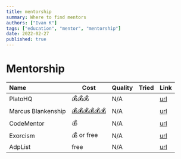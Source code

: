 ```yaml
---
title: mentorship
summary: Where to find mentors
authors: ["Ivan K"]
tags: ["education", "mentor", "mentorship"]
date: 2022-02-27
published: true
---
```


# Mentorship


| Name                | Cost                      | Quality  | Tried |  Link                   |
|:--------------------|---------------------------|----------|-------|-------------------------|
| PlatoHQ             | [💰💰💰][platohq.cost]     | N/A      |       | [url][platohq]          |
| Marcus Blankenship  | [💰💰💰💰💰💰][marcus.cost] | N/A      |       | [url][marcus]           |
| CodeMentor          | 💰                        | N/A      |       | [url][codementor]       |
| Exorcism            | 💰 or free                | N/A      |       | [url][exorcism.mentor]  |
| AdpList             | free                      | N/A      |       | [url][adplist]          |


<!-- resources -->
[platohq]: https://www.platohq.com
[platohq.cost]: https://www.platohq.com/pricing
[marcus]: https://marcusblankenship.com
[marcus.cost]: https://marcusblankenship.com/tech-lead-mentoring-group/#
[codementor]: https://www.codementor.io
[exorcism.mentor]: https://exercism.org/mentoring
[adplist]: https://adplist.org
